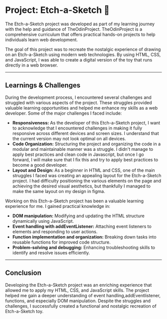 # Project: Etch-a-Sketch 🌈
The Etch-a-Sketch project was developed as part of my learning journey with the help and guidance of TheOdinProject. TheOdinProject is a comprehensive curriculum that offers practical hands-on projects to help individuals learn web development.

The goal of this project was to recreate the nostalgic experience of drawing on an Etch-a-Sketch using modern web technologies. By using HTML, CSS, and JavaScript, I was able to create a digital version of the toy that runs directly in a web browser.

---
## Learnings & Challenges
During the development process, I encountered several challenges and struggled with various aspects of the project. These struggles provided valuable learning opportunities and helped me enhance my skills as a web developer. Some of the major challenges I faced include:

- **Responsiveness:** As the developer of this Etch-a-Sketch project, I want to acknowledge that I encountered challenges in making it fully responsive across different devices and screen sizes. I understand that the current version may not look optimal on all devices.
- **Code Organization:** Structuring the project and organizing the code in a modular and maintainable manner was a struggle. I didn't manage to apply best practices and clean code in Javascript, but once I go forward, I will make sure that I fix this and try to apply best practices to become a good developer.
- **Layout and Design:** As a beginner in HTML and CSS, one of the main struggles I faced was creating an appealing layout for the Etch-a-Sketch project. I had difficulty positioning the various elements on the page and achieving the desired visual aesthetics, but thankfully I managed to make the same layout on my design in figma.

Working on this Etch-a-Sketch project has been a valuable learning experience for me. I gained practical knowledge in:

- **DOM manipulation:** Modifying and updating the HTML structure dynamically using JavaScript.
- **Event handling with addEventListener:** Attaching event listeners to elements and responding to user actions.
- **Function implementation and organization:** Breaking down tasks into reusable functions for improved code structure.
- **Problem-solving and debugging:** Enhancing troubleshooting skills to identify and resolve issues efficiently.

---

## Conclusion
Developing the Etch-a-Sketch project was an enriching experience that allowed me to apply my HTML, CSS, and JavaScript skills. The project helped me gain a deeper understanding of event handling,addEventlistener, functions, and especially DOM manipulation. Despite the struggles and challenges, I successfully created a functional and nostalgic recreation of Etch-a-Sketch toy.



